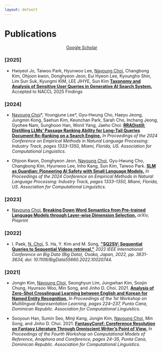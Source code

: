 ```yaml
---
layout: default
---
```


# Publications
<div style="text-align: center"> <a href="https://scholar.google.com/citations?user=0JoEIaEAAAAJ&hl=en" target="_blank">Google Scholar</a> </div>

### [2025]
- Hwiyeol Jo, Taiwoo Park, Hyunwoo Lee, <U>Nayoung Choi</U>, Changbong Kim, Ohjoon kwon, Donghyeon Jeon, Eui Hyeon Lee, Kyoungho Shin, Lim Sun Suk, Kyungmi KIM, LEE JIHYE, Sun Kim **[Taxonomy and Analysis of Sensitive User Queries in Generative AI Search System.](https://arxiv.org/pdf/2404.08672.pdf)** Accepted to NACCL 2025 Findings 

### [2024]
- <U>Nayoung Choi</U>\*, Youngjune Lee\*, Gyu-Hwung Cho, Haeyu Jeong, Jungmin Kong, Saehun Kim, Keunchan Park, Sarah Cho, Inchang Jeong, Gyohee Nam, Sunghoon Han, Wonil Yang, Jaeho Choi. **[RRADistill: Distilling LLMs’ Passage Ranking Ability for Long-Tail Queries Document Re-Ranking on a Search Engine.](https://aclanthology.org/2024.emnlp-industry.46.pdf)** *In Proceedings of the 2024 Conference on Empirical Methods in Natural Language Processing: Industry Track, pages 1333–1350, Miami, Florida, US. Association for Computational Linguistics.*

- Ohjoon Kwon, Donghyeon Jeon, <U>Nayoung Choi</U>, Gyu-Hwung Cho, Changbong Kim, Hyunwoo Lee, Inho Kang, Sun Kim, Taiwoo Park. **[SLM as Guardian: Pioneering AI Safety with Small Language Models.](https://aclanthology.org/2024.emnlp-industry.99.pdf)** *In Proceedings of the 2024 Conference on Empirical Methods in Natural Language Processing: Industry Track, pages 1333–1350, Miami, Florida, US. Association for Computational Linguistics.*

### [2023]
- <U>Nayoung Choi.</U> **[Breaking Down Word Semantics from Pre-trained Language Models through Layer-wise Dimension Selection.](https://arxiv.org/pdf/2310.05115.pdf)** *arXiv, Preprint*

### [2022]
- I. Paek, <U>N. Choi,</U> S. Ha, Y. Kim and M. Song, **["SQ2SV: Sequential Queries to Sequential Videos retrieval,"](https://ieeexplore.ieee.org/document/10020744)** *2022 IEEE International Conference on Big Data (Big Data), Osaka, Japan, 2022, pp. 3631-3634, doi: 10.1109/BigData55660.2022.10020744.*

### [2021]
- Jongin Kim, <U>Nayoung Choi,</U> Seunghyun Lim, Jungwhan Kim, Soojin Chung, Hyunsoo Woo, Min Song, and Jinho D. Choi. 2021. **[Analysis of Zero-Shot Crosslingual Learning between English and Korean for Named Entity Recognition.](https://aclanthology.org/2021.mrl-1.19.pdf)** *In Proceedings of the 1st Workshop on Multilingual Representation Learning, pages 224–237, Punta Cana, Dominican Republic. Association for Computational Linguistics.*

- Sooyoun Han, Sumin Seo, Minji Kang, Jongin Kim, <U>Nayoung Choi,</U> Min Song, and Jinho D. Choi. 2021. **[FantasyCoref: Coreference Resolution on Fantasy Literature Through Omniscient Writer’s Point of View.](https://aclanthology.org/2021.crac-1.3.pdf)** *In Proceedings of the Fourth Workshop on Computational Models of Reference, Anaphora and Coreference, pages 24–35, Punta Cana, Dominican Republic. Association for Computational Linguistics.*
